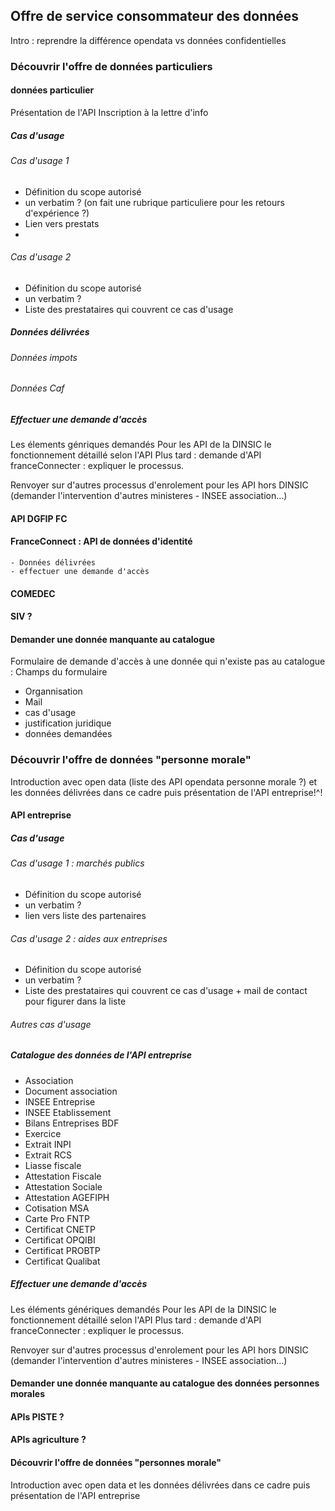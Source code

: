 ## Offre de service consommateur des données

Intro : reprendre la différence opendata vs données confidentielles

### Découvrir l'offre de données particuliers

#### données particulier
Présentation de l'API
Inscription à la lettre d'info
##### Cas d'usage
###### Cas d'usage 1  
- Définition du scope autorisé
- un verbatim ? (on fait une rubrique particuliere pour les retours d'expérience ?)
- Lien vers prestats
-  
###### Cas d'usage 2
- Définition du scope autorisé
- un verbatim ?
- Liste des prestataires qui couvrent ce cas d'usage

##### Données délivrées
###### Données impots
###### Données Caf
##### Effectuer une demande d'accès
Les élements génriques demandés Pour les API de la DINSIC
le fonctionnement détaillé selon l'API
Plus tard : demande d'API franceConnecter : expliquer le processus.

Renvoyer sur d'autres processus d'enrolement pour les API hors DINSIC (demander l'intervention d'autres ministeres - INSEE association...)
#### API DGFIP FC
#### FranceConnect : API de données d'identité
    - Données délivrées
    - effectuer une demande d'accès
#### COMEDEC
#### SIV ?


#### Demander une donnée manquante au catalogue
Formulaire de demande d'accès à une donnée qui n'existe pas au catalogue :
Champs du formulaire
- Organnisation
- Mail
- cas d'usage
- justification juridique
- données demandées

### Découvrir l'offre de données "personne morale"
Introduction avec open data (liste des API opendata personne morale ?) et les données délivrées dans ce cadre puis présentation de l'API entreprise!^!
#### API entreprise
##### Cas d'usage
###### Cas d'usage 1  : marchés publics  
- Définition du scope autorisé
- un verbatim ?
- lien vers liste des partenaires

###### Cas d'usage 2 : aides aux entreprises
- Définition du scope autorisé
- un verbatim ?
- Liste des prestataires qui couvrent ce cas d'usage + mail de contact pour figurer dans la liste

###### Autres cas d'usage


##### Catalogue des données de l'API entreprise
- Association
- Document association
- INSEE Entreprise
- INSEE Etablissement
- Bilans Entreprises BDF
- Exercice
- Extrait INPI
- Extrait RCS
- Liasse fiscale
- Attestation Fiscale
- Attestation Sociale
- Attestation AGEFIPH
- Cotisation MSA
- Carte Pro FNTP
- Certificat CNETP
- Certificat OPQIBI
- Certificat PROBTP
- Certificat Qualibat

##### Effectuer une demande d'accès
Les éléments génériques demandés Pour les API de la DINSIC
le fonctionnement détaillé selon l'API
Plus tard : demande d'API franceConnecter : expliquer le processus.

Renvoyer sur d'autres processus d'enrolement pour les API hors DINSIC (demander l'intervention d'autres ministeres - INSEE association...)

#### Demander une donnée manquante au catalogue des données personnes morales


#### APIs PISTE ?
#### APIs agriculture ?


#### Découvrir l'offre de données "personnes morale"
Introduction avec open data et les données délivrées dans ce cadre puis présentation de l'API entreprise
